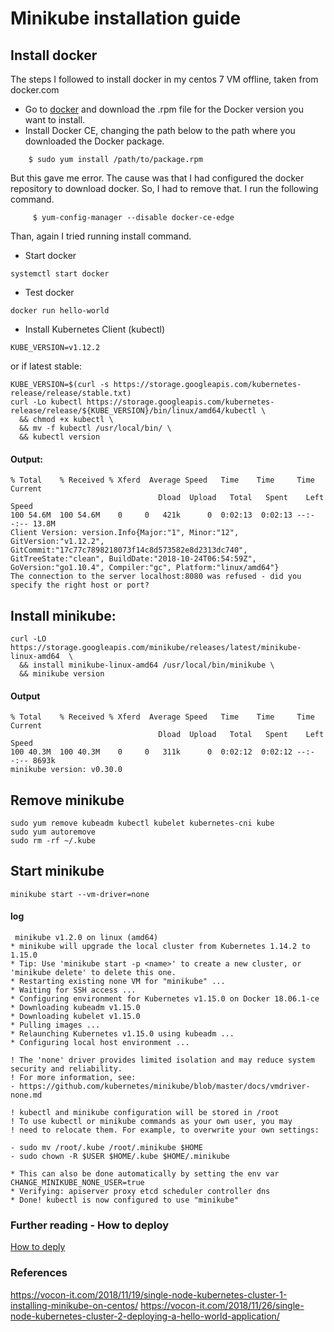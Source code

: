 # Minikube installation guide
## Install docker
The steps I followed to install docker in my centos 7 VM offline, taken from docker.com
  - Go to [docker](https://download.docker.com/linux/centos/7/x86_64/stable/Packages/) and download the .rpm file for the Docker version you want to install.
  - Install Docker CE, changing the path below to the path where you downloaded the Docker package.
  ```
      $ sudo yum install /path/to/package.rpm
  ```
      
 But this gave me error. The cause was that I had configured the docker repository to download docker. So, I had to remove that. I run the
 following command.
 ```
      $ yum-config-manager --disable docker-ce-edge
 ```

Than, again I tried running install command.
- Start docker
```
systemctl start docker
```
- Test docker
```
docker run hello-world
```

- Install Kubernetes Client (kubectl)
```
KUBE_VERSION=v1.12.2
```
or if latest stable: 
```
KUBE_VERSION=$(curl -s https://storage.googleapis.com/kubernetes-release/release/stable.txt)
curl -Lo kubectl https://storage.googleapis.com/kubernetes-release/release/${KUBE_VERSION}/bin/linux/amd64/kubectl \
  && chmod +x kubectl \
  && mv -f kubectl /usr/local/bin/ \
  && kubectl version
 ```

#### Output:
```
% Total    % Received % Xferd  Average Speed   Time    Time     Time  Current
                                 Dload  Upload   Total   Spent    Left  Speed
100 54.6M  100 54.6M    0     0   421k      0  0:02:13  0:02:13 --:--:-- 13.8M
Client Version: version.Info{Major:"1", Minor:"12", GitVersion:"v1.12.2", GitCommit:"17c77c7898218073f14c8d573582e8d2313dc740", GitTreeState:"clean", BuildDate:"2018-10-24T06:54:59Z", GoVersion:"go1.10.4", Compiler:"gc", Platform:"linux/amd64"}
The connection to the server localhost:8080 was refused - did you specify the right host or port?
```

## Install minikube:
```
curl -LO https://storage.googleapis.com/minikube/releases/latest/minikube-linux-amd64  \
  && install minikube-linux-amd64 /usr/local/bin/minikube \
  && minikube version
```

#### Output
```
% Total    % Received % Xferd  Average Speed   Time    Time     Time  Current
                                 Dload  Upload   Total   Spent    Left  Speed
100 40.3M  100 40.3M    0     0   311k      0  0:02:12  0:02:12 --:--:-- 8693k
minikube version: v0.30.0
```

## Remove minikube
```
sudo yum remove kubeadm kubectl kubelet kubernetes-cni kube
sudo yum autoremove
sudo rm -rf ~/.kube
```

## Start minikube
```
minikube start --vm-driver=none
```

#### log
  ```
   minikube v1.2.0 on linux (amd64)
* minikube will upgrade the local cluster from Kubernetes 1.14.2 to 1.15.0
* Tip: Use 'minikube start -p <name>' to create a new cluster, or 'minikube delete' to delete this one.
* Restarting existing none VM for "minikube" ...
* Waiting for SSH access ...
* Configuring environment for Kubernetes v1.15.0 on Docker 18.06.1-ce
* Downloading kubeadm v1.15.0
* Downloading kubelet v1.15.0
* Pulling images ...
* Relaunching Kubernetes v1.15.0 using kubeadm ...
* Configuring local host environment ...

! The 'none' driver provides limited isolation and may reduce system security and reliability.
! For more information, see:
  - https://github.com/kubernetes/minikube/blob/master/docs/vmdriver-none.md

! kubectl and minikube configuration will be stored in /root
! To use kubectl or minikube commands as your own user, you may
! need to relocate them. For example, to overwrite your own settings:

  - sudo mv /root/.kube /root/.minikube $HOME
  - sudo chown -R $USER $HOME/.kube $HOME/.minikube

* This can also be done automatically by setting the env var CHANGE_MINIKUBE_NONE_USER=true
* Verifying: apiserver proxy etcd scheduler controller dns
* Done! kubectl is now configured to use "minikube"

  ```
  ### Further reading - How to deploy
  [How to deply](deployment.md)
  ### References
  https://vocon-it.com/2018/11/19/single-node-kubernetes-cluster-1-installing-minikube-on-centos/
  https://vocon-it.com/2018/11/26/single-node-kubernetes-cluster-2-deploying-a-hello-world-application/
